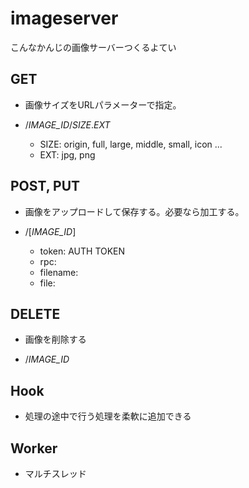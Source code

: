 imageserver
===========

こんなかんじの画像サーバーつくるよてい

GET
---

* 画像サイズをURLパラメーターで指定。

* /*IMAGE_ID*/*SIZE*.*EXT*
    * SIZE: origin, full, large, middle, small, icon ...
    * EXT: jpg, png

POST, PUT
---------

* 画像をアップロードして保存する。必要なら加工する。

* /[*IMAGE_ID*]
    * token: AUTH TOKEN
    * rpc:
    * filename:
    * file:

DELETE
------

* 画像を削除する

* /*IMAGE_ID*

Hook
----

* 処理の途中で行う処理を柔軟に追加できる

Worker
-------

* マルチスレッド
